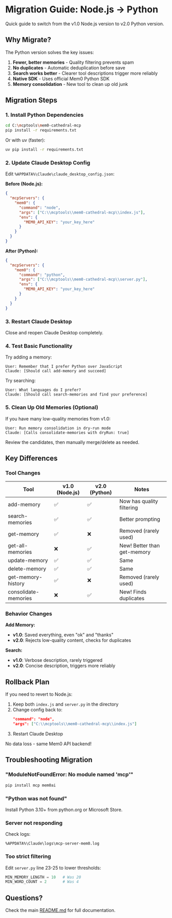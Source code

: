 # Migration Guide: Node.js → Python

Quick guide to switch from the v1.0 Node.js version to v2.0 Python version.

## Why Migrate?

The Python version solves the key issues:

1. **Fewer, better memories** - Quality filtering prevents spam
2. **No duplicates** - Automatic deduplication before save
3. **Search works better** - Clearer tool descriptions trigger more reliably
4. **Native SDK** - Uses official Mem0 Python SDK
5. **Memory consolidation** - New tool to clean up old junk

## Migration Steps

### 1. Install Python Dependencies

```bash
cd C:\mcptools\mem0-cathedral-mcp
pip install -r requirements.txt
```

Or with uv (faster):
```bash
uv pip install -r requirements.txt
```

### 2. Update Claude Desktop Config

Edit `%APPDATA%\Claude\claude_desktop_config.json`:

**Before (Node.js):**
```json
{
  "mcpServers": {
    "mem0": {
      "command": "node",
      "args": ["C:\\mcptools\\mem0-cathedral-mcp\\index.js"],
      "env": {
        "MEM0_API_KEY": "your_key_here"
      }
    }
  }
}
```

**After (Python):**
```json
{
  "mcpServers": {
    "mem0": {
      "command": "python",
      "args": ["C:\\mcptools\\mem0-cathedral-mcp\\server.py"],
      "env": {
        "MEM0_API_KEY": "your_key_here"
      }
    }
  }
}
```

### 3. Restart Claude Desktop

Close and reopen Claude Desktop completely.

### 4. Test Basic Functionality

Try adding a memory:
```
User: Remember that I prefer Python over JavaScript
Claude: [Should call add-memory and succeed]
```

Try searching:
```
User: What languages do I prefer?
Claude: [Should call search-memories and find your preference]
```

### 5. Clean Up Old Memories (Optional)

If you have many low-quality memories from v1.0:

```
User: Run memory consolidation in dry-run mode
Claude: [Calls consolidate-memories with dryRun: true]
```

Review the candidates, then manually merge/delete as needed.

## Key Differences

### Tool Changes

| Tool | v1.0 (Node.js) | v2.0 (Python) | Notes |
|------|---------------|---------------|-------|
| add-memory | ✅ | ✅ | Now has quality filtering |
| search-memories | ✅ | ✅ | Better prompting |
| get-memory | ✅ | ❌ | Removed (rarely used) |
| get-all-memories | ❌ | ✅ | New! Better than get-memory |
| update-memory | ✅ | ✅ | Same |
| delete-memory | ✅ | ✅ | Same |
| get-memory-history | ✅ | ❌ | Removed (rarely used) |
| consolidate-memories | ❌ | ✅ | New! Finds duplicates |

### Behavior Changes

**Add Memory:**
- **v1.0**: Saved everything, even "ok" and "thanks"
- **v2.0**: Rejects low-quality content, checks for duplicates

**Search:**
- **v1.0**: Verbose description, rarely triggered
- **v2.0**: Concise description, triggers more reliably

## Rollback Plan

If you need to revert to Node.js:

1. Keep both `index.js` and `server.py` in the directory
2. Change config back to:
   ```json
   "command": "node",
   "args": ["C:\\mcptools\\mem0-cathedral-mcp\\index.js"]
   ```
3. Restart Claude Desktop

No data loss - same Mem0 API backend!

## Troubleshooting Migration

### "ModuleNotFoundError: No module named 'mcp'"

```bash
pip install mcp mem0ai
```

### "Python was not found"

Install Python 3.10+ from python.org or Microsoft Store.

### Server not responding

Check logs:
```
%APPDATA%\Claude\logs\mcp-server-mem0.log
```

### Too strict filtering

Edit `server.py` line 23-25 to lower thresholds:
```python
MIN_MEMORY_LENGTH = 10   # Was 20
MIN_WORD_COUNT = 2       # Was 4
```

## Questions?

Check the main [README.md](README.md) for full documentation.
